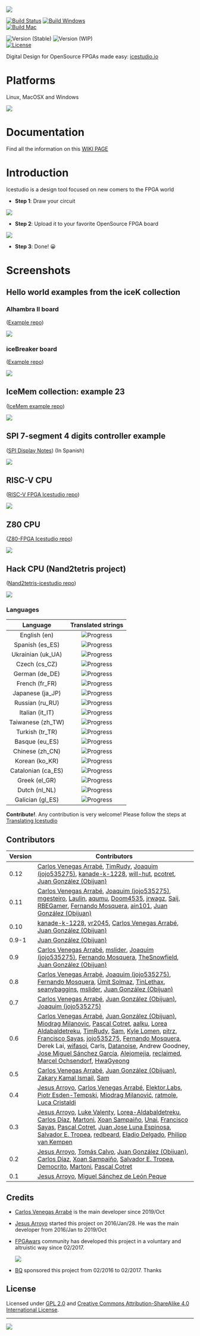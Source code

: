<a name="main-page"></a>  
[![](https://github.com/FPGAwars/icestudio-wiki/raw/main/Logos/icestudio-github.svg)](https://github.com/FPGAwars/icestudio/wiki)

[![Build Status][build-image]][build-url]
[![Build Windows][build-win-image]][build-win-url]  
[![Build Mac][build-mac-image]][build-mac-url]  

![Version (Stable)][version-image]
![Version (WIP)][version-image-wip]  
[![License][license-image]][license-url]  

Digital Design for OpenSource FPGAs made easy: [icestudio.io](https://icestudio.io/)

# Platforms

Linux, MacOSX and Windows

![](https://github.com/FPGAwars/icestudio-wiki/raw/main/Logos/icestudio-platforms-small.png)

# Documentation

Find all the information on this [WIKI PAGE](https://github.com/FPGAwars/icestudio/wiki)

# Introduction

Icestudio is a design tool focused on new comers to the FPGA world

- **Step 1**: Draw your circuit

![](https://github.com/FPGAwars/icestudio-wiki/raw/main/Readme/draw-two-leds-0.12.0-default-.gif)

- **Step 2**: Upload it to your favorite OpenSource FPGA board

![](https://github.com/FPGAwars/icestudio-wiki/raw/main/Readme/upload-two-leds-0.12.0-default-.gif)

- **Step 3**: Done! 😀️

# Screenshots

## Hello world examples from the iceK collection

### Alhambra II board

([Example repo](https://github.com/FPGAwars/iceK/tree/main/examples/02-Generic-constants/Alhambra-II))

![](https://github.com/FPGAwars/icestudio-wiki/raw/main/Readme/screenshot-01-icek-Alhambra-II.png)

### iceBreaker board

([Example repo](https://github.com/FPGAwars/iceK/tree/main/examples/01-Turn-on-LEDs/iceBreaker))

![](https://github.com/FPGAwars/icestudio-wiki/raw/main/Readme/screenshot-02-icek-icebreaker.png)

## IceMem collection: example 23

([IceMem example repo](https://github.com/FPGAwars/iceMem/tree/master/examples))

![](https://github.com/FPGAwars/icestudio-wiki/raw/main/Readme/screenshot-03-icemem.png)

## SPI 7-segment 4 digits controller example

([SPI Display Notes](https://github.com/Obijuan/Cuadernos-tecnicos-FPGAs-libres/wiki/CT.7:-Display-SPI-de-4-d%C3%ADgitos-de-7-segmentos)) (In Spanish)

![](https://raw.githubusercontent.com/FPGAwars/icestudio-wiki/main/Readme/screenshot-03-1-spi-display-7seg.png)

## RISC-V CPU

([RISC-V FPGA Icestudio repo](https://github.com/Obijuan/RISC-V-FPGA))

![](https://github.com/FPGAwars/icestudio-wiki/raw/main/Readme/screenshot-04-RISC-V.png)

## Z80 CPU

([Z80-FPGA Icestudio repo](https://github.com/Obijuan/Z80-FPGA))

![](https://github.com/FPGAwars/icestudio-wiki/raw/main/Readme/screenshot-05-Z80.png)

## Hack CPU (Nand2tetris project)

([Nand2tetris-icestudio repo](https://github.com/Obijuan/nand2tetris-icestudio))

![](https://github.com/FPGAwars/icestudio-wiki/raw/main/Readme/screenshot-06-Hack-Nand2tetris.png)

### Languages

<!-- START Language table -->
|      Language      | Translated strings |
|:------------------:|:------------------:|
|    English (en)    | ![Progress](https://progress-bar.xyz/100) |
|  Spanish (es_ES)   | ![Progress](https://progress-bar.xyz/100) |
| Ukrainian (uk_UA)  | ![Progress](https://progress-bar.xyz/100) |
|   Czech (cs_CZ)    | ![Progress](https://progress-bar.xyz/94) |
|   German (de_DE)   | ![Progress](https://progress-bar.xyz/82) |
|   French (fr_FR)   | ![Progress](https://progress-bar.xyz/79) |
|  Japanese (ja_JP)  | ![Progress](https://progress-bar.xyz/79) |
|  Russian (ru_RU)   | ![Progress](https://progress-bar.xyz/71) |
|  Italian (it_IT)   | ![Progress](https://progress-bar.xyz/67) |
| Taiwanese (zh_TW)  | ![Progress](https://progress-bar.xyz/67) |
|  Turkish (tr_TR)   | ![Progress](https://progress-bar.xyz/64) |
|   Basque (eu_ES)   | ![Progress](https://progress-bar.xyz/64) |
|  Chinese (zh_CN)   | ![Progress](https://progress-bar.xyz/64) |
|   Korean (ko_KR)   | ![Progress](https://progress-bar.xyz/64) |
| Catalonian (ca_ES) | ![Progress](https://progress-bar.xyz/61) |
|   Greek (el_GR)    | ![Progress](https://progress-bar.xyz/58) |
|   Dutch (nl_NL)    | ![Progress](https://progress-bar.xyz/57) |
|  Galician (gl_ES)  | ![Progress](https://progress-bar.xyz/57) |

**Contribute!**. Any contribution is very welcome! Please follow the steps at [Translating Icestudio](https://github.com/FPGAwars/icestudio/wiki/Translating-Icestudio)

## Contributors

|Version | Contributors |
|--------|--------------|
| 0.12   | [Carlos Venegas Arrabé](https://github.com/cavearr), [TimRudy](https://github.com/TimRudy), [Joaquim (jojo535275)](https://github.com/jojo535275), [kanade-k-1228](https://github.com/kanade-k-1228), [will-hut](https://github.com/will-hut), [pcotret](https://github.com/pcotret), [Juan González (Obijuan)](https://github.com/Obijuan) |
| 0.11   | [Carlos Venegas Arrabé](https://github.com/cavearr), [Joaquim (jojo535275)](https://github.com/jojo535275), [mgesteiro](https://github.com/mgesteiro), [Laulin](https://github.com/laulin), [aqumu](https://github.com/aqumu), [Doom4535](https://github.com/Doom4535), [jrwagz](https://github.com/jrwagz), [Saij](https://github.com/Saij), [RBEGamer](https://github.com/RBEGamer), [Fernando Mosquera](https://github.com/benitoss), [ain101](https://github.com/ain101), [Juan González (Obijuan)](https://github.com/Obijuan) |
| 0.10   | [kanade-k-1228](https://github.com/kanade-k-1228), [vr2045](https://github.com/vr2045), [Carlos Venegas Arrabé](https://github.com/cavearr), [Juan González (Obijuan)](https://github.com/Obijuan) |
| 0.9-1  | [Juan González (Obijuan)](https://github.com/Obijuan) |
| 0.9    | [Carlos Venegas Arrabé](https://github.com/cavearr), [mslider](https://github.com/mSlider), [Joaquim (jojo535275)](https://github.com/jojo535275), [Fernando Mosquera](https://github.com/benitoss), [TheSnowfield](https://github.com/TheSnowfield), [Juan González (Obijuan)](https://github.com/Obijuan) |
| 0.8    | [Carlos Venegas Arrabé](https://github.com/cavearr), [Joaquim (jojo535275)](https://github.com/jojo535275), [Fernando Mosquera](https://github.com/benitoss), [Ümit Solmaz](https://github.com/usnotv), [TinLethax](https://github.com/TiNredmc), [seanybaggins](https://github.com/seanybaggins), [mslider](https://github.com/mSlider), [Juan González (Obijuan)](https://github.com/Obijuan) |
| 0.7    | [Carlos Venegas Arrabé](https://github.com/cavearr), [Juan González (Obijuan)](https://github.com/Obijuan), [Joaquim (jojo535275)](https://github.com/jojo535275) |
| 0.6    | [Carlos Venegas Arrabé](https://github.com/cavearr), [Juan González (Obijuan)](https://github.com/Obijuan), [Miodrag Milanovic](https://github.com/mmicko), [Pascal Cotret](https://github.com/pcotret), [aalku](https://github.com/aalku), [Lorea Aldabaldetreku](https://github.com/Lorea-Aldabaldetreku), [TimRudy](https://github.com/TimRudy), [Sam](https://github.com/sam210723), [Kyle Lomen](https://github.com/KyleLomen), [pitrz](https://github.com/pitrz), [Francisco Sayas](https://github.com/fsayas), [jojo535275](https://github.com/jojo535275), [Fernando Mosquera](https://github.com/benitoss), Derek Lai, [wifasoi](https://github.com/wifasoi), Carls, [Datanoise](https://github.com/DatanoiseTV), Andrew Goodney, [Jose Miguel Sánchez García](https://github.com/jmi2k), [Alejomejia](https://github.com/alejomejia1), [reclaimed](https://github.com/reclaimed), [Marcel Ochsendorf](https://github.com/RBEGamer), [HwaGyeong](https://github.com/HwaGyeong) |
| 0.5    | [Carlos Venegas Arrabé](https://github.com/cavearr), [Juan González (Obijuan)](https://github.com/Obijuan), [Zakary Kamal Ismail](https://github.com/ZakCodes), [Sam](https://github.com/sam210723) |
| 0.4 | [Jesus Arroyo](https://github.com/Jesus89), [Carlos Venegas Arrabé](https://github.com/cavearr), [Elektor.Labs](https://github.com/elektor-labs), [Piotr Esden-Tempski](https://github.com/esden), [Miodrag Milanović](https://github.com/mmicko), [ratmole](https://github.com/ratmole), [Luca Cristaldi](https://github.com/wifasoi) |
| 0.3 | [Jesus Arroyo](https://github.com/Jesus89), [Luke Valenty](https://github.com/tinyfpga), [Lorea-Aldabaldetreku](https://github.com/Lorea-Aldabaldetreku), [Carlos Díaz](https://github.com/C47D), [Martoni](https://github.com/Martoni), [Xoan Sampaiño](https://github.com/xoan), [Unai](https://github.com/1138-4EB), [Francisco Sayas](https://github.com/fsayas), [Pascal Cotret](https://github.com/pcotret), [Juan Jose Luna Espinosa](https://github.com/yomboprime), [Salvador E. Tropea](https://github.com/set-soft), [redbeard](https://github.com/brianredbeard), [Eladio Delgado](https://github.com/EladioDM), [Philipp van Kempen](https://github.com/PhilippvK) |
| 0.2 | [Jesus Arroyo](https://github.com/Jesus89), [Tomás Calvo](https://github.com/tocalvo), [Juan González (Obijuan)](https://github.com/Obijuan), [Carlos Díaz](https://github.com/C47D), [Xoan Sampaiño](https://github.com/xoan), [Salvador E. Tropea](https://github.com/set-soft), [Democrito](https://github.com/Democrito), [Martoni](https://github.com/Martoni), [Pascal Cotret](https://github.com/pcotret) |
| 0.1 | [Jesus Arroyo](https://github.com/Jesus89), [Miguel Sánchez de León Peque](https://github.com/Peque) |

## Credits

- [Carlos Venegas Arrabé](https://github.com/cavearr) is the main developer since 2019/Oct

- [Jesus Arroyo](https://github.com/Jesus89) started this project on 2016/Jan/28. He was the main developer from 2016/Jan to 2019/Oct

- [FPGAwars](https://fpgawars.github.io) community has developed this project in a voluntary and altruistic way since 02/2017.

  ![](https://github.com/FPGAwars/icestudio-wiki/raw/main/Logos/fpgawars-logo-small.png)

- [BQ](https://www.bq.com) sponsored this project from 02/2016 to 02/2017. Thanks

## License

Licensed under [GPL 2.0](http://opensource.org/licenses/GPL-2.0) and [Creative Commons Attribution-ShareAlike 4.0 International License](http://creativecommons.org/licenses/by-sa/4.0/).

---

[![](https://github.com/FPGAwars/icestudio-wiki/raw/main/Logos/fgpawars-banner.svg)](https://fpgawars.github.io)

<!-- Badges -->

[version-image]: https://img.shields.io/badge/version-v0.12-blue.svg
[version-image-wip]: https://img.shields.io/badge/version-v0.13.2w-orange.svg

[license-image]: http://img.shields.io/:license-gpl-blue.svg

[license-url]: http://opensource.org/licenses/GPL-2.0

[build-image]: https://github.com/FPGAwars/icestudio/actions/workflows/main.yml/badge.svg

[build-url]: https://github.com/FPGAwars/icestudio/actions/workflows/main.yml

[build-win-image]: https://github.com/FPGAwars/icestudio/actions/workflows/main-windows.yml/badge.svg

[build-win-url]: https://github.com/FPGAwars/icestudio/actions/workflows/main-windows.yml

[build-mac-image]: https://github.com/FPGAwars/icestudio/actions/workflows/main-osx-arm64.yml/badge.svg

[build-mac-url]: https://github.com/FPGAwars/icestudio/actions/workflows/main-osx-arm64.yml
